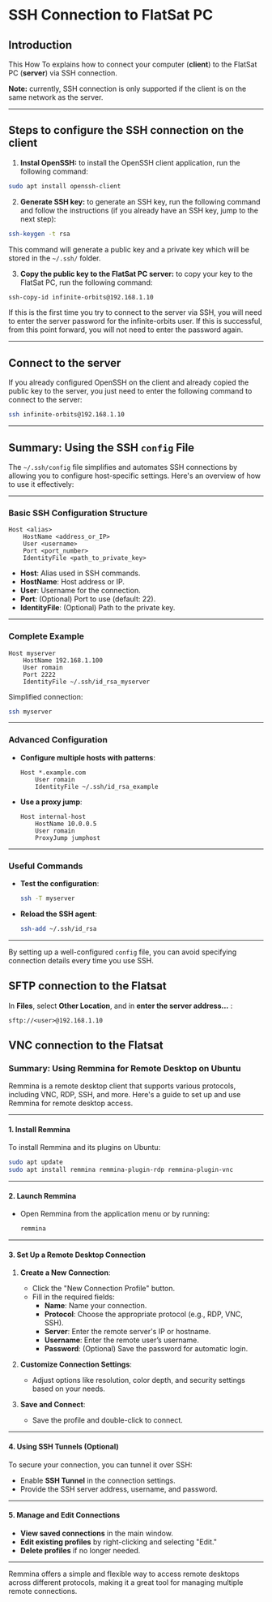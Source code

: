 # SSH Connection to FlatSat PC
## Introduction

This How To explains how to connect your computer (**client**) to the FlatSat PC (**server**) via SSH connection.

**Note:** currently, SSH connection is only supported if the client is on the same network as the server.

---

## Steps to configure the SSH connection on the client

1. **Instal OpenSSH:** to install the OpenSSH client application, run the following command:
```bash
sudo apt install openssh-client
```

2. **Generate SSH key:** to generate an SSH key, run the following command and follow the instructions (if you already have an SSH key, jump to the next step):
```bash
ssh-keygen -t rsa
```
This command  will generate a public key and a private key which will be stored in the ```~/.ssh/``` folder.

3. **Copy the public key to the FlatSat PC server:** to copy your key to the FlatSat PC, run the following command:
```bash
ssh-copy-id infinite-orbits@192.168.1.10
```
If this is the first time you try to connect to the server via SSH, you will need to enter the server password for the infinite-orbits user. If this is successful, from this point forward, you will not need to enter the password again.

---
## Connect to the server
If you already configured OpenSSH on the client and already copied the public key to the server, you just need to enter the following command to connect to the server:
```bash
ssh infinite-orbits@192.168.1.10
```
- - -
## Summary: Using the SSH `config` File

The `~/.ssh/config` file simplifies and automates SSH connections by allowing you to configure host-specific settings. Here's an overview of how to use it effectively:

---

### **Basic SSH Configuration Structure**

```ssh
Host <alias>
    HostName <address_or_IP>
    User <username>
    Port <port_number>
    IdentityFile <path_to_private_key>
```

- **Host**: Alias used in SSH commands.
- **HostName**: Host address or IP.
- **User**: Username for the connection.
- **Port**: (Optional) Port to use (default: 22).
- **IdentityFile**: (Optional) Path to the private key.

---

### **Complete Example**

```ssh
Host myserver
    HostName 192.168.1.100
    User romain
    Port 2222
    IdentityFile ~/.ssh/id_rsa_myserver
```

Simplified connection:

```bash
ssh myserver
```

---

### **Advanced Configuration**

- **Configure multiple hosts with patterns**:
    
    ```ssh
    Host *.example.com
        User romain
        IdentityFile ~/.ssh/id_rsa_example
    ```
    
- **Use a proxy jump**:
    
    ```ssh
    Host internal-host
        HostName 10.0.0.5
        User romain
        ProxyJump jumphost
    ```
    

---

### **Useful Commands**

- **Test the configuration**:
    
    ```bash
    ssh -T myserver
    ```
    
- **Reload the SSH agent**:
    
    ```bash
    ssh-add ~/.ssh/id_rsa
    ```
    

---

By setting up a well-configured `config` file, you can avoid specifying connection details every time you use SSH.

## SFTP connection to the Flatsat

In **Files**, select **Other Location**, and in **enter the server address...** :

```
sftp://<user>@192.168.1.10
```

## VNC connection to the Flatsat

### Summary: Using Remmina for Remote Desktop on Ubuntu

Remmina is a remote desktop client that supports various protocols, including VNC, RDP, SSH, and more. Here's a guide to set up and use Remmina for remote desktop access.

---

#### **1. Install Remmina**

To install Remmina and its plugins on Ubuntu:

```bash
sudo apt update
sudo apt install remmina remmina-plugin-rdp remmina-plugin-vnc
```

---

#### **2. Launch Remmina**

- Open Remmina from the application menu or by running:
    
    ```bash
    remmina
    ```
    

---

#### **3. Set Up a Remote Desktop Connection**

1. **Create a New Connection**:
    
    - Click the "New Connection Profile" button.
    - Fill in the required fields:
        - **Name**: Name your connection.
        - **Protocol**: Choose the appropriate protocol (e.g., RDP, VNC, SSH).
        - **Server**: Enter the remote server's IP or hostname.
        - **Username**: Enter the remote user’s username.
        - **Password**: (Optional) Save the password for automatic login.
2. **Customize Connection Settings**:
    
    - Adjust options like resolution, color depth, and security settings based on your needs.
3. **Save and Connect**:
    
    - Save the profile and double-click to connect.

---

#### **4. Using SSH Tunnels (Optional)**

To secure your connection, you can tunnel it over SSH:

- Enable **SSH Tunnel** in the connection settings.
- Provide the SSH server address, username, and password.

---

#### **5. Manage and Edit Connections**

- **View saved connections** in the main window.
- **Edit existing profiles** by right-clicking and selecting "Edit."
- **Delete profiles** if no longer needed.

---

Remmina offers a simple and flexible way to access remote desktops across different protocols, making it a great tool for managing multiple remote connections.